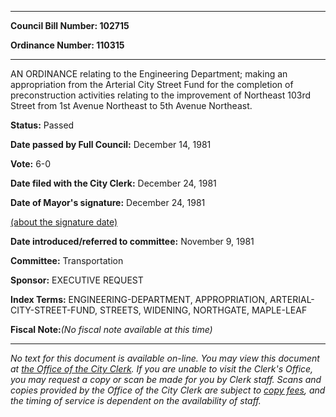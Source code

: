 

********

**Council Bill Number: 102715**
   
**Ordinance Number: 110315**
********

 AN ORDINANCE relating to the Engineering Department; making an appropriation from the Arterial City Street Fund for the completion of preconstruction activities relating to the improvement of Northeast 103rd Street from 1st Avenue Northeast to 5th Avenue Northeast.

**Status:** Passed
   
**Date passed by Full Council:** December 14, 1981
   
**Vote:** 6-0
   
**Date filed with the City Clerk:** December 24, 1981
   
**Date of Mayor's signature:** December 24, 1981
   
[(about the signature date)](/~public/approvaldate.htm)
   
   
   
**Date introduced/referred to committee:** November 9, 1981
   
**Committee:** Transportation
   
**Sponsor:** EXECUTIVE REQUEST
   
   
**Index Terms:** ENGINEERING-DEPARTMENT, APPROPRIATION, ARTERIAL-CITY-STREET-FUND, STREETS, WIDENING, NORTHGATE, MAPLE-LEAF

**Fiscal Note:**_(No fiscal note available at this time)_
********

_No text for this document is available on-line. You may view this document at [the Office of the City Clerk](http://www.seattle.gov/leg/clerk/contactUs.htm). If you are unable to visit the Clerk's Office, you may request a copy or scan be made for you by Clerk staff. Scans and copies provided by the Office of the City Clerk are subject to [copy fees](http://clerk.seattle.gov/~public/clerkfees.htm), and the timing of service is dependent on the availability of staff._

